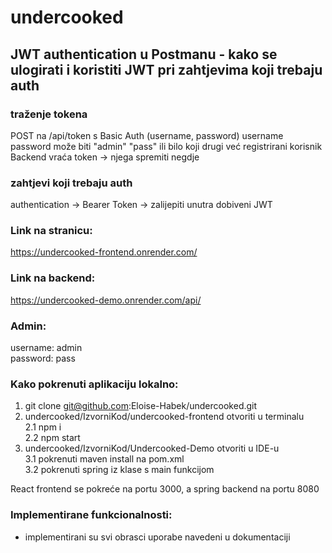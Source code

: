 # undercooked

## JWT authentication u Postmanu - kako se ulogirati i koristiti JWT pri zahtjevima koji trebaju auth
### traženje tokena
POST na /api/token s Basic Auth (username, password)
username password može biti "admin" "pass" ili bilo koji drugi već registrirani korisnik
Backend vraća token -> njega spremiti negdje

### zahtjevi koji trebaju auth
authentication -> Bearer Token -> zalijepiti unutra dobiveni JWT



### Link na stranicu:
https://undercooked-frontend.onrender.com/

### Link na backend:
https://undercooked-demo.onrender.com/api/

### Admin:
username: admin \
password: pass

### Kako pokrenuti aplikaciju lokalno:

1. git clone git@github.com:Eloise-Habek/undercooked.git
2. undercooked/IzvorniKod/undercooked-frontend otvoriti u terminalu \
   2.1 npm i \
   2.2 npm start 
3. undercooked/IzvorniKod/Undercooked-Demo otvoriti u IDE-u \
   3.1 pokrenuti maven install na pom.xml \
   3.2 pokrenuti spring iz klase s main funkcijom 

React frontend se pokreće na portu 3000, a spring backend na portu 8080

### Implementirane funkcionalnosti:
- implementirani su svi obrasci uporabe navedeni u dokumentaciji
